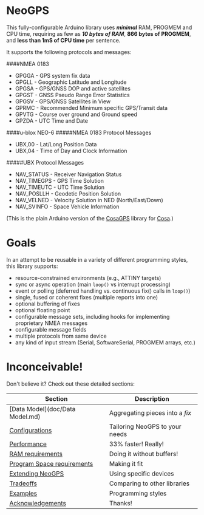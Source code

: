 NeoGPS
======

This fully-configurable Arduino library uses _**minimal**_ RAM, PROGMEM and CPU time, 
requiring as few as _**10 bytes of RAM**_, **866 bytes of PROGMEM**, and **less than 1mS of CPU time** per sentence.  

It supports the following protocols and messages:

####NMEA 0183
* GPGGA - GPS system fix data
* GPGLL - Geographic Latitude and Longitude
* GPGSA - GPS/GNSS DOP and active satellites
* GPGST - GNSS Pseudo Range Error Statistics
* GPGSV - GPS/GNSS Satellites in View
* GPRMC - Recommended Minimum specific GPS/Transit data
* GPVTG - Course over ground and Ground speed
* GPZDA - UTC Time and Date

####u-blox NEO-6
#####NMEA 0183 Protocol Messages
* UBX,00 - Lat/Long Position Data
* UBX,04 - Time of Day and Clock Information

#####UBX Protocol Messages
* NAV_STATUS - Receiver Navigation Status
* NAV_TIMEGPS - GPS Time Solution
* NAV_TIMEUTC - UTC Time Solution
* NAV_POSLLH - Geodetic Position Solution
* NAV_VELNED - Velocity Solution in NED (North/East/Down)
* NAV_SVINFO - Space Vehicle Information

(This is the plain Arduino version of the [CosaGPS](https://github.com/SlashDevin/CosaGPS) library for [Cosa](https://github.com/mikaelpatel/Cosa).)

Goals
======
In an attempt to be reusable in a variety of different programming styles, this library supports:
* resource-constrained environments (e.g., ATTINY targets)
* sync or async operation (main `loop()` vs interrupt processing)
* event or polling (deferred handling vs. continuous fix() calls in `loop()`)
* single, fused or coherent fixes (multiple reports into one)
* optional buffering of fixes
* optional floating point
* configurable message sets, including hooks for implementing proprietary NMEA messages
* configurable message fields
* multiple protocols from same device
* any kind of input stream (Serial, SoftwareSerial, PROGMEM arrays, etc.)

Inconceivable!
=============

Don't believe it?  Check out these detailed sections:

Section  |  Description
-------- |  ------------
[Data Model](doc/Data Model.md) | Aggregating pieces into a *fix*
[Configurations](doc/Configurations.md) | Tailoring NeoGPS to your needs
[Performance](doc/Performance.md) | 33% faster!  Really!
[RAM requirements](doc/RAM.md) | Doing it without buffers!
[Program Space requirements](doc/Program.md) | Making it fit
[Extending NeoGPS](doc/Extending.md) | Using specific devices
[Tradeoffs](doc/Tradeoffs.md) | Comparing to other libraries
[Examples](doc/Examples.md) | Programming styles
[Acknowledgements](doc/Acknowledgements.md) | Thanks!
